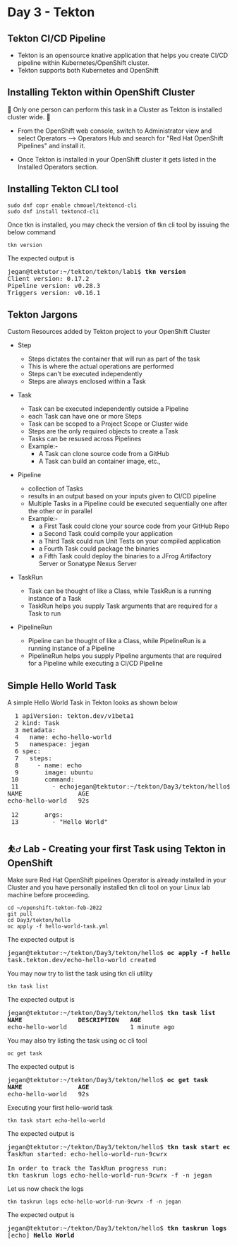 # Day 3 - Tekton

## Tekton CI/CD Pipeline
- Tekton is an opensource knative application that helps you create CI/CD 
  pipeline within Kubernetes/OpenShift cluster.
- Tekton supports both Kubernetes and OpenShift

## Installing Tekton within OpenShift Cluster

🔴 Only one person can perform this task in a Cluster as Tekton is installed cluster wide. 🔴

- From the OpenShift web console, switch to Administrator view and select Operators --> Operators Hub 
  and search for "Red Hat OpenShift Pipelines" and install it.
  
- Once Tekton is installed in your OpenShift cluster it gets listed in the Installed Operators section.

## Installing Tekton CLI tool
```
sudo dnf copr enable chmouel/tektoncd-cli
sudo dnf install tektoncd-cli
```
Once tkn is installed, you may check the version of tkn cli tool by issuing the below command
```
tkn version
```

The expected output is
<pre>
jegan@tektutor:~/tekton/tekton/lab1$ <b>tkn version</b>
Client version: 0.17.2
Pipeline version: v0.28.3
Triggers version: v0.16.1
</pre>


## Tekton Jargons
Custom Resources added by Tekton project to your OpenShift Cluster

- Step
   - Steps dictates the container that will run as part of the task
   - This is where the actual operations are performed
   - Steps can't be executed independently
   - Steps are always enclosed within a Task
   
- Task
   - Task can be executed independently outside a Pipeline
   - each Task can have one or more Steps
   - Task can be scoped to a Project Scope or Cluster wide
   - Steps are the only required objects to create a Task
   - Tasks can be resused across Pipelines
   - Example:-
       - A Task can clone source code from a GitHub
       - A Task can build an container image, etc.,

- Pipeline
   - collection of Tasks
   - results in an output based on your inputs given to CI/CD pipeline
   - Multiple Tasks in a Pipeline could be executed sequentially one after the other or in parallel
   - Example:-
      - a First Task could clone your source code from your GitHub Repo
      - a Second Task could compile your application
      - a Third Task could run Unit Tests on your compiled application
      - a Fourth Task could package the binaries
      - a Fifth Task could deploy the binaries to a JFrog Artifactory Server or Sonatype Nexus Server

- TaskRun
   - Task can be thought of like a Class, while TaskRun is a running instance of a Task
   - TaskRun helps you supply Task arguments that are required for a Task to run
     
- PipelineRun 
   - Pipeline can be thought of like a Class, while PipelineRun is a running instance of a Pipeline
   - PipelineRun helps you supply Pipeline arguments that are required for a Pipeline while executing a CI/CD Pipeline

## Simple Hello World Task

A simple Hello World Task in Tekton looks as shown below

<pre>
  1 apiVersion: tekton.dev/v1beta1
  2 kind: Task
  3 metadata:
  4   name: echo-hello-world
  5   namespace: jegan
  6 spec:
  7   steps:
  8     - name: echo
  9       image: ubuntu
 10       command:
 11         - echojegan@tektutor:~/tekton/Day3/tekton/hello$ oc get task
NAME               AGE
echo-hello-world   92s

 12       args:
 13         - "Hello World"
</pre>

## ⛹️‍♂️ Lab - Creating your first Task using Tekton in OpenShift

Make sure Red Hat OpenShift pipelines Operator is already installed in your Cluster and you have personally installed tkn cli tool on your Linux lab machine before proceeding.

```
cd ~/openshift-tekton-feb-2022
git pull
cd Day3/tekton/hello
oc apply -f hello-world-task.yml
```

The expected output is
<pre>
jegan@tektutor:~/tekton/Day3/tekton/hello$ <b>oc apply -f hello-world-task.yml</b>
task.tekton.dev/echo-hello-world created
</pre>

You may now try to list the task using tkn cli utility

```
tkn task list
```

The expected output is
<pre>
jegan@tektutor:~/tekton/Day3/tekton/hello$ <b>tkn task list</b>
<b>NAME               DESCRIPTION   AGE</b>
echo-hello-world                 1 minute ago
</pre>

You may also try listing the task using oc cli tool
```
oc get task
```

The expected output is
<pre>
jegan@tektutor:~/tekton/Day3/tekton/hello$ <b>oc get task</b>
<b>NAME               AGE</b>
echo-hello-world   92s
</pre>

Executing your first hello-world task

```
tkn task start echo-hello-world
```

The expected output is
<pre>
jegan@tektutor:~/tekton/Day3/tekton/hello$ <b>tkn task start echo-hello-world</b>
TaskRun started: echo-hello-world-run-9cwrx

In order to track the TaskRun progress run:
tkn taskrun logs echo-hello-world-run-9cwrx -f -n jegan
</pre>

Let us now check the logs
```
tkn taskrun logs echo-hello-world-run-9cwrx -f -n jegan
```

The expected output is
<pre>
jegan@tektutor:~/tekton/Day3/tekton/hello$ <b>tkn taskrun logs echo-hello-world-run-9cwrx -f -n jegan</b>
[echo] <b>Hello World</b>
</pre>
